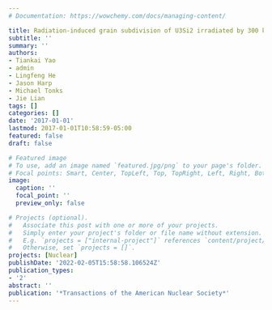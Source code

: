 ```yaml
---
# Documentation: https://wowchemy.com/docs/managing-content/

title: Radiation-induced grain subdivision of U3Si2 irradiated by 300 keV Xe+ at LWR temperature
subtitle: ''
summary: ''
authors:
- Tiankai Yao
- admin
- Lingfeng He
- Jason Harp
- Michael Tonks
- Jie Lian
tags: []
categories: []
date: '2017-01-01'
lastmod: 2017-01-01T10:58:59-05:00
featured: false
draft: false

# Featured image
# To use, add an image named `featured.jpg/png` to your page's folder.
# Focal points: Smart, Center, TopLeft, Top, TopRight, Left, Right, BottomLeft, Bottom, BottomRight.
image:
  caption: ''
  focal_point: ''
  preview_only: false

# Projects (optional).
#   Associate this post with one or more of your projects.
#   Simply enter your project's folder or file name without extension.
#   E.g. `projects = ["internal-project"]` references `content/project/deep-learning/index.md`.
#   Otherwise, set `projects = []`.
projects: [Nuclear]
publishDate: '2022-02-05T15:58:58.106524Z'
publication_types:
- '2'
abstract: ''
publication: '*Transactions of the American Nuclear Society*'
---
```

